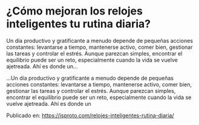 # ¿Cómo mejoran los relojes inteligentes tu rutina diaria?

Un día productivo y gratificante a menudo depende de pequeñas acciones constantes: levantarse a tiempo, mantenerse activo, comer bien, gestionar las tareas y controlar el estrés. Aunque parezcan simples, encontrar el equilibrio puede ser un reto, especialmente cuando la vida se vuelve ajetreada. Ahí es donde un...

...Un día productivo y gratificante a menudo depende de pequeñas acciones constantes: levantarse a tiempo, mantenerse activo, comer bien, gestionar las tareas y controlar el estrés. Aunque parezcan simples, encontrar el equilibrio puede ser un reto, especialmente cuando la vida se vuelve ajetreada. Ahí es donde un

Publicado en: https://isproto.com/relojes-inteligentes-rutina-diaria/